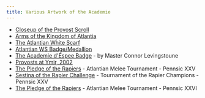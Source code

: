 ```yaml
---
title: Various Artwork of the Academie
---
```


* [Closeup of the Provost Scroll](scroll)
* [Arms of the Kingdom of Atlantia](/images/Atlantia.gif)
* [The Atlantian White Scarf](/images/ws_shrse.gif)
* [Atlantian WS Badge/Medallion](/images/ws_medallion.gif)
* [The Academie d'Espee Badge](/images/ade_badge.gif) - by Master Connor Levingstoune
* [Provosts at Ymir, 2002](group-pictures)
* [The Pledge of the Rapiers](poem) - Atlantian Melee Tournament - Pennsic XXV
* [Sestina of the Rapier Challenge](poem3) - Tournament of the Rapier Champions - Pennsic XXV
* [The Pledge of the Rapiers](poem2) - Atlantian Melee Tournament - Pennsic XXVI
